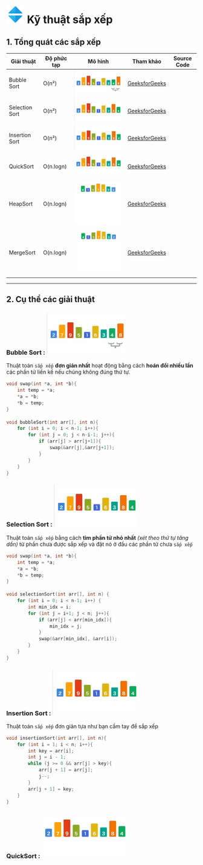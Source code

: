 # ![icons8-sort.png](https://raw.githubusercontent.com/Zenfection/Image/master/2021/05/11-13-35-49-icons8-sort.png) Kỹ thuật sắp xếp

## 1. Tổng quát các sắp xếp

| Giải thuật     | Độ phức tạp | Mô hình                                                                                                                                            | Tham khảo                                                                       | Source Code |
| -------------- | ----------- | -------------------------------------------------------------------------------------------------------------------------------------------------- | ------------------------------------------------------------------------------- | ----------- |
| Bubble Sort    | O(n²)       | <img src="https://raw.githubusercontent.com/Zenfection/Image/master/2021/05/11-14-09-17-bubblesort.gif" title="" alt="bubblesort.gif" width="324"> | [GeeksforGeeks](https://youtu.be/nmhjrI-aW5o)                                   |             |
| Selection Sort | O(n²)       | ![selectionsort.gif](https://raw.githubusercontent.com/Zenfection/Image/master/2021/05/11-14-13-57-selectionsort.gif)                              | [GeeksforGeeks](https://www.youtube.com/watch?v=xWBP4lzkoyM)                    |             |
| Insertion Sort | O(n²)       | ![insertionsort.gif](https://raw.githubusercontent.com/Zenfection/Image/master/2021/05/11-14-12-37-insertionsort.gif)                              | [GeeksforGeeks](https://www.youtube.com/watch?v=OGzPmgsI-pQ)                    |             |
| QuickSort      | O(n.logn)   | ![quicksort.gif](https://raw.githubusercontent.com/Zenfection/Image/master/2021/05/11-14-23-24-quicksort.gif)                                      | [GeeksforGeeks](https://youtu.be/PgBzjlCcFvc?list=RDCMUC0RhatS1pyxInC00YKjjBqQ) |             |
| HeapSort       | O(n.logn)   | ![heapsort.gif](https://raw.githubusercontent.com/Zenfection/Image/master/2021/05/11-14-19-28-heapsort.gif)                                        | [GeeksforGeeks](https://youtu.be/MtQL_ll5KhQ?list=RDCMUC0RhatS1pyxInC00YKjjBqQ) |             |
| MergeSort      | O(n.logn)   | ![mergesort.gif](https://raw.githubusercontent.com/Zenfection/Image/master/2021/05/11-14-21-20-mergesort.gif)                                      | [GeeksforGeeks](https://youtu.be/JSceec-wEyw?list=RDCMUC0RhatS1pyxInC00YKjjBqQ) |             |

---

## 2. Cụ thể các giải thuật

### Bubble Sort : <img title="" src="https://raw.githubusercontent.com/Zenfection/Image/master/2021/05/11-14-09-17-bubblesort.gif" alt="bubblesort.gif" width="212">

Thuật toán `sắp xếp` **đơn giản nhất** hoạt động bằng cách **hoán đổi nhiều lần** các phần tử liền kề nếu chúng không đúng thứ tự.

```c
void swap(int *a, int *b){
    int temp = *a;
    *a = *b;
    *b = temp;
}
 
void bubbleSort(int arr[], int n){
    for (int i = 0; i < n-1; i++){
        for (int j = 0; j < n-i-1; j++){
            if (arr[j] > arr[j+1]){
                swap(&arr[j],&arr[j+1]);
            }
        }
    }
}
```

### Selection Sort : <img title="" src="https://raw.githubusercontent.com/Zenfection/Image/master/2021/05/11-14-13-57-selectionsort.gif" alt="selectionsort.gif" width="225">

Thuật toán `sắp xếp` bằng cách **tìm phần tử nhỏ nhất** *(xét theo thứ tự tăng dần)* từ phần chưa được sắp xếp và đặt nó ở đầu các phần tử chưa `sắp xếp`

```c
void swap(int *a, int *b){
    int temp = *a;
    *a = *b;
    *b = temp;
}
  
void selectionSort(int arr[], int n) { 
    for (int i = 0; i < n-1; i++) {  
        int min_idx = i; 
        for (int j = i+1; j < n; j++){
            if (arr[j] < arr[min_idx]){
                min_idx = j; 
            }
            swap(&arr[min_idx], &arr[i]);
        }
    } 
} 
```

### Insertion Sort : <img title="" src="https://raw.githubusercontent.com/Zenfection/Image/master/2021/05/11-14-12-37-insertionsort.gif" alt="insertionsort.gif" width="230">

Thuật toán `sắp xếp` đơn giản tựa như bạn cầm tay để sắp xếp 

```c
void insertionSort(int arr[], int n){
    for (int i = 1; i < n; i++){
        int key = arr[i];
        int j = i - 1;
        while (j >= 0 && arr[j] > key){
            arr[j + 1] = arr[j];
            j--;
        }
        arr[j + 1] = key;
    }
}
```

### QuickSort : <img src="https://raw.githubusercontent.com/Zenfection/Image/master/2021/05/11-14-23-24-quicksort.gif" title="" alt="quicksort.gif" width="230">


